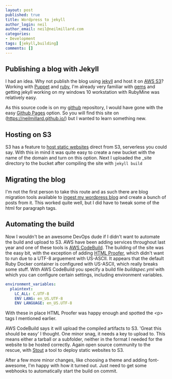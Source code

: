 ```yaml
---
layout: post
published: true
title: Wordpress to jekyll
author_login: neil
author_email: neil@neilmillard.com
categories:
- Development
tags: [jekyll,building]
comments: []
---
```

Publishing a blog with Jekyll
-----
I had an idea. Why not publish the blog using [jekyll](http://jekyllrb.com/) and host it on [AWS S3](https://aws.amazon.com/s3/)?
Working with [Puppet](https://puppet.com/) and [ruby](https://www.ruby-lang.org), I'm already very familiar with [gems](https://rubygems.org/) and getting jekyll working on my windows 10 workstation with RubyMine was relatively easy.

As this source code is on my [github](https://github.com) repository, I would have gone with the easy [Github Pages](https://help.github.com/articles/using-jekyll-as-a-static-site-generator-with-github-pages/) option.
So you will find this site on (https://neilmillard.github.io/) but I wanted to learn something new.

Hosting on S3
----
S3 has a feature to [host static websites](http://docs.aws.amazon.com/AmazonS3/latest/dev/HowDoIWebsiteConfiguration.html) direct from S3, serverless you could say. With this in mind it was quite easy to create a new bucket with the name of the domain and turn on this option.
Next I uploaded the _site directory to the bucket after compiling the site with ```jekyll build```

Migrating the blog
----
I'm not the first person to take this route and as such there are blog migration tools available to [ingest my wordpress blog](http://import.jekyllrb.com/docs/wordpress/) and create a bunch of posts from it.
This worked quite well, but I did have to tweak some of the html for paragraph tags.

Automating the build
----
Now I wouldn't be an awesome DevOps dude if I didn't want to automate the build and upload to S3. AWS have been adding services throughout last year and one of these tools is [AWS CodeBuild](http://docs.aws.amazon.com/codebuild/latest/userguide/welcome.html).
The building of the site was the easy bit, with the exception of adding [HTML Proofer](https://github.com/gjtorikian/html-proofer#using-with-jekyll), which didn't want to run due to a UTF-8 arguement with US-ASCII.
It appears that the default Ruby Docker container is configured with US-ASCII, which really breaks some stuff.
With AWS CodeBuild you specify a build file *buildspec.yml* with which you can configure certain settings, including environment variables.
```yaml
environment_variables:
  plaintext:
    LC_ALL: C.UTF-8
    ENV LANG: en_US.UTF-8
    ENV LANGUAGE: en_US.UTF-8
```
With these in place HTML Proofer was happy enough and spotted the &lt;p> tags I mentioned earlier.

AWS CodeBuild says it will upload the compiled artifacts to S3. 'Great this should be easy' I thought. One minor snag, it needs a key to upload to. This means either a tarball or a subfolder, neither in the format I needed for the website to be hosted correctly.
Again open source community to the rescue, with [Stout](http://stout.is/) a tool to deploy static websites to S3.

After a few more minor changes, like choosing a theme and adding font-awesome, I'm happy with how it turned out.
Just need to get some webhooks to automatically start the build on commit.

